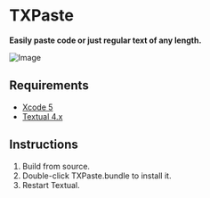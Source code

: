 TXPaste
=======

__Easily paste code or just regular text of any length.__

![Image](http://i.imgur.com/0WR3tkO.png)


Requirements
------------

- [Xcode 5](https://itunes.apple.com/de/app/xcode/id497799835)
- [Textual 4.x](https://github.com/codeux/Textual)


Instructions
------------

1. Build from source.
2. Double-click TXPaste.bundle to install it.
3. Restart Textual.
